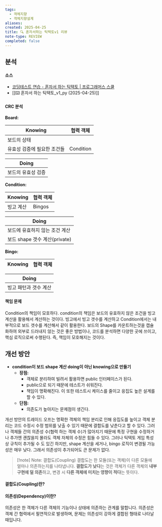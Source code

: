 ```yaml
---
tags:
  - 객체지향
  - 객체지향설계
aliases: 
created: 2025-04-25
title: 🔍 혼자서하는 틱택토v1 리뷰
note-type: REVIEW
completed: false
---
```



## 분석

#### 소스
- [코딩테스트 연습 - 혼자서 하는 틱택토 \| 프로그래머스 스쿨](https://school.programmers.co.kr/learn/courses/30/lessons/160585#)
- [[⌨️ 혼자서 하는 틱택토_v1_py (2025-04-25)]]

#### CRC 분석

**Board:**

| Knowing         | 협력 객체     |
| --------------- | --------- |
| 보드의 상태          |           |
| 유효성 검증에 필요한 조건들 | Condition |

| Doing      |
| ---------- |
| 보드의 유효성 검증 |

**Condition:**

| Knowing | 협력 객체  |
| ------- | ------ |
| 빙고 계산   | Bingos |

| Doing                   |
| ----------------------- |
| 보드에 유효하지 않는 조건 계산       |
| 보드 shape 갯수 계산(private) |

**Bingo:**

| Knowing      | 협력 객체 |
| ------------ | ----- |

| Doing        |
| ------------ |
| 빙고 패턴과 갯수 계산 |

#### 책임 문제

Condition의 책임이 모호하다. condition의 책임은 보드의 유효하지 않은 조건을 빙고 계산을 활용해서 계산하는 것이다. 빙고에서 빙고 갯수를 계산하고 Condition에서는 내부적으로 보드 갯수를 계산해서 같이 활용한다. 보드의 Shape를 카운트하는것을 캡슐화하여 외부로 드러내지 않는 것은 좋은 방법이나, 코드를 분석하면 다양한 곳에 쓰이고, 핵심 로직으로써 수행된다. 즉, 책임이 모호해지는 것이다. 

## 개선 방안

- **condition이 보드 shape 계산 doing이 아닌 knowing으로 만들기**
	- **장점:**
		- 객체로 분리하여 빌려서 활용하면 public 인터페이스가 된다.
		- public으로 되기 때문에 테스트가 쉬워진다.
		- 책임이 명확해진다. 이 또한 테스트시 케이스를 줄이고 응집도 높은 설계를 할 수 있다.
	- **단점:**
		- 의존도가 높아지는 문제점이 생긴다.

개선 방안의 트레이드 오프는 명확한 객체의 책임 분리로 인해 응집도를 높이고 객체 분리는 코드 수정시 수정 범위를 낮출 수 있기 때문에 결합도를 낮춘다고 할 수 있다. 그러나 객체들 간의 의존성 수(협력 하는 객체 수)가 많아지기 때문에 특정 구현을 수정하거나 추가엔 괜찮을지 몰라도 객체 자체의 수정은 힘들 수 있다. 그러나 틱택토 게임 특성상 규칙이 추가될 수 도 있긴 하지만, shape 계산을 세거나, bingo 로직이 변경될 가능성은 매우 낮다. 그래서 의존성이 추가되어도 큰 문제가 없다.

>[!note] Note: 결합도(Coupling)
>결합도는 한 모듈(또는 객체)이 다른 모듈에 얼마나 의존하는지를 나타냅니다. **결합도가 낮다**는 것은 객체가 다른 객체의 **내부 구현에 덜 의존**하고, 변경 시 **다른 객체에 미치는 영향이 적다**는 뜻이다.
>

#### **결합도(Coupling)란?**



#### **의존성(Dependency)이란?**

의존성은 한 객체가 다른 객체의 기능이나 상태에 의존하는 관계를 말합니다. 의존성은 객체 간 협력에서 필연적으로 발생하며, 문제는 의존성이 강하게 결합된 형태로 나타날 때입니다.

